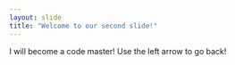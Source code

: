 ```yaml
---
layout: slide
title: "Welcome to our second slide!"
---
```

I will become a code master!
Use the left arrow to go back!
